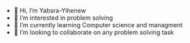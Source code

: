 - 👋 Hi, I’m Yabsra-Yihenew
- 👀 I’m interested in problem solving
- 🌱 I’m currently learning Computer science and managment
- 💞️ I’m looking to collaborate on any problem solving task

<!---
Yabsra-Yihenew/Yabsra-Yihenew is a ✨ special ✨ repository because its `README.md` (this file) appears on your GitHub profile.
You can click the Preview link to take a look at your changes.
--->
